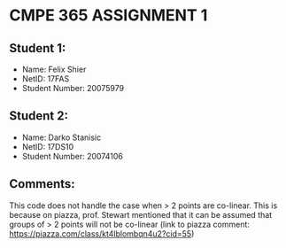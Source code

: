 # CMPE 365 ASSIGNMENT 1

## Student 1:

- Name: Felix Shier
- NetID: 17FAS
- Student Number: 20075979

## Student 2:

- Name: Darko Stanisic
- NetID: 17DS10
- Student Number: 20074106

## Comments:

This code does not handle the case when > 2 points are co-linear. This is because on piazza, prof. Stewart mentioned that it can be assumed that groups of > 2 points will not be co-linear (link to piazza comment: https://piazza.com/class/kt4lblombqn4u2?cid=55)
